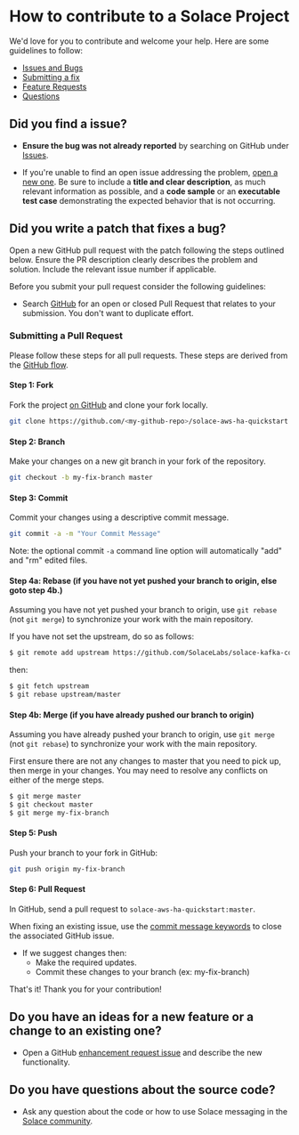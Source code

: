 # How to contribute to a Solace Project

We'd love for you to contribute and welcome your help. Here are some guidelines to follow:

- [Issues and Bugs](#issue)
- [Submitting a fix](#submitting)
- [Feature Requests](#features)
- [Questions](#questions) 

## <a name="issue"></a> Did you find a issue?

* **Ensure the bug was not already reported** by searching on GitHub under [Issues](https://github.com/SolaceLabs/solace-kafka-connector-sink/issues).

* If you're unable to find an open issue addressing the problem, [open a new one](https://github.com/SolaceLabs/solace-kafka-connector-sink/issues/new). Be sure to include a **title and clear description**, as much relevant information as possible, and a **code sample** or an **executable test case** demonstrating the expected behavior that is not occurring.

## <a name="submitting"></a> Did you write a patch that fixes a bug?

Open a new GitHub pull request with the patch following the steps outlined below. Ensure the PR description clearly describes the problem and solution. Include the relevant issue number if applicable.

Before you submit your pull request consider the following guidelines:

* Search [GitHub](https://github.com/SolaceLabs/solace-kafka-connector-sink/pulls) for an open or closed Pull Request
  that relates to your submission. You don't want to duplicate effort.

### Submitting a Pull Request

Please follow these steps for all pull requests. These steps are derived from the [GitHub flow](https://help.github.com/articles/github-flow/).

#### Step 1: Fork

Fork the project [on GitHub](https://github.com/SolaceLabs/solace-kafka-connector-sink) and clone your fork
locally.

```sh
git clone https://github.com/<my-github-repo>/solace-aws-ha-quickstart
```

#### Step 2: Branch

Make your changes on a new git branch in your fork of the repository.

```sh
git checkout -b my-fix-branch master
```

#### Step 3: Commit

Commit your changes using a descriptive commit message.

```sh
git commit -a -m "Your Commit Message"
```

Note: the optional commit `-a` command line option will automatically "add" and "rm" edited files.

#### Step 4a: Rebase (if you have not yet pushed your branch to origin, else goto step 4b.)

Assuming you have not yet pushed your branch to origin, use `git rebase` (not `git merge`) to synchronize your work with the main
repository.

If you have not set the upstream, do so as follows:

```sh
$ git remote add upstream https://github.com/SolaceLabs/solace-kafka-connector-sink
```

then:

```sh
$ git fetch upstream
$ git rebase upstream/master
```

#### Step 4b: Merge (if you have already pushed our branch to origin)

Assuming you have already pushed your branch to origin, use `git merge` (not `git rebase`) to synchronize your work with the main
repository.

First ensure there are not any changes to master that you need to pick up, then merge in your changes.
You may need to resolve any conflicts on either of the merge steps.

```sh
$ git merge master
$ git checkout master
$ git merge my-fix-branch
```


#### Step 5: Push

Push your branch to your fork in GitHub:

```sh
git push origin my-fix-branch
```

#### Step 6: Pull Request

In GitHub, send a pull request to `solace-aws-ha-quickstart:master`. 

When fixing an existing issue, use the [commit message keywords](https://help.github.com/articles/closing-issues-via-commit-messages/) to close the associated GitHub issue.

* If we suggest changes then:
  * Make the required updates.
  * Commit these changes to your branch (ex: my-fix-branch)

That's it! Thank you for your contribution!

## <a name="features"></a> **Do you have an ideas for a new feature or a change to an existing one?**

* Open a GitHub [enhancement request issue](https://github.com/SolaceLabs/solace-kafka-connector-sink/issues/new) and describe the new functionality.

##  <a name="questions"></a> Do you have questions about the source code?

* Ask any question about the code or how to use Solace messaging in the [Solace community](http://dev.solace.com/community/).

